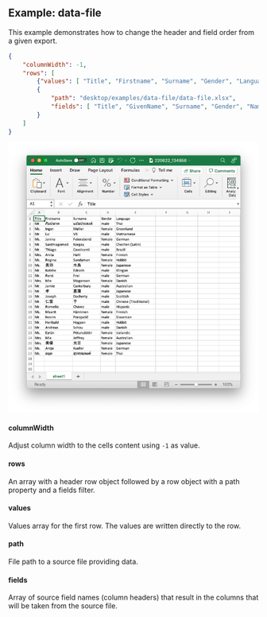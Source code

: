 ## Example: data-file

This example demonstrates how to change the header and field order from a given export.

```json
{
	"columnWidth": -1,
	"rows": [
		{"values": [ "Title", "Firstname", "Surname", "Gender", "Language"]},
		{
			"path": "desktop/examples/data-file/data-file.xlsx",
			"fields": [ "Title", "GivenName", "Surname", "Gender", "NameSet" ]
		}
	]
}
```

![Preview](Preview.png)

#### columnWidth

Adjust column width to the cells content using `-1` as value.

#### rows

An array with a header row object followed by a row object with a path property and a fields filter.

#### values

Values array for the first row. The values are written directly to the row.

#### path

File path to a source file providing data.

#### fields

Array of source field names (column headers) that result in the columns that will be taken from the source file.
